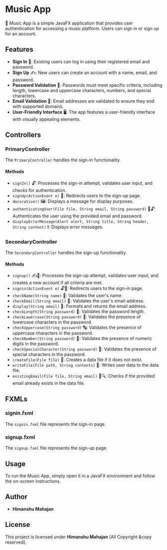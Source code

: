 # Music App

🎵 Music App is a simple JavaFX application that provides user authentication for accessing a music platform. Users can sign in or sign up for an account.

## Features

- **Sign In** 🔐: Existing users can log in using their registered email and password.
- **Sign Up** ✍️: New users can create an account with a name, email, and password.
- **Password Validation** 🔑: Passwords must meet specific criteria, including length, lowercase and uppercase characters, numbers, and special characters.
- **Email Validation** 📧: Email addresses are validated to ensure they end with supported domains.
- **User-Friendly Interface** 🖥️: The app features a user-friendly interface with visually appealing elements.

## Controllers

### PrimaryController

The `PrimaryController` handles the sign-in functionality.

#### Methods

- `signIn()` 🔓: Processes the sign-in attempt, validates user input, and checks for authentication.
- `signUp(ActionEvent e)` 🚀: Redirects users to the sign-up page.
- `decorative()` 🖼️: Displays a message for display purposes.
- `authenticatingUser(File file, String email, String password)` 🔑🔓: Authenticates the user using the provided email and password.
- `displayErrorMessage(Alert alert, String title, String header, String content)` ❗: Displays error messages.

### SecondaryController

The `SecondaryController` handles the sign-up functionality.

#### Methods

- `signup()` ✍️🚀: Processes the sign-up attempt, validates user input, and creates a new account if all criteria are met.
- `signin(ActionEvent e)` 🔓🚀: Redirects users to the sign-in page.
- `checkName(String name)` 📛: Validates the user's name.
- `checkEmail(String email)` 📧: Validates the user's email address.
- `display(String email)` 📧: Formats and returns the email address.
- `checkLength(String password)` 🔑: Validates the password length.
- `checkLowercase(String password)` 🔡: Validates the presence of lowercase characters in the password.
- `checkUppercase(String password)` 🔠: Validates the presence of uppercase characters in the password.
- `checkNumber(String password)` 🔢: Validates the presence of numeric digits in the password.
- `checkSpecialCharacter(String password)` 🎉: Validates the presence of special characters in the password.
- `createFile(File file)` 📂: Creates a data file if it does not exist.
- `writeFile(File path, String contents)` 📝: Writes user data to the data file.
- `existingEmail(File file, String email)` 📧🔍: Checks if the provided email already exists in the data file.

## FXMLs

### signin.fxml

The `signin.fxml` file represents the sign-in page.

### signup.fxml

The `signup.fxml` file represents the sign-up page.

## Usage

To run the Music App, simply open it in a JavaFX environment and follow the on-screen instructions.

## Author

- **Himanshu Mahajan**

## License

This project is licensed under **Himanshu Mahajan** [All Copyright &copy reserved].
